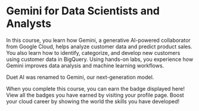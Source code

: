 # Gemini for Data Scientists and Analysts

In this course, you learn how Gemini, a generative AI-powered collaborator from Google Cloud, helps analyze customer data and predict product sales. You also learn how to identify, categorize, and develop new customers using customer data in BigQuery. Using hands-on labs, you experience how Gemini improves data analysis and machine learning workflows.

Duet AI was renamed to Gemini, our next-generation model.

When you complete this course, you can earn the badge displayed here! View all the badges you have earned by visiting your profile page. Boost your cloud career by showing the world the skills you have developed!